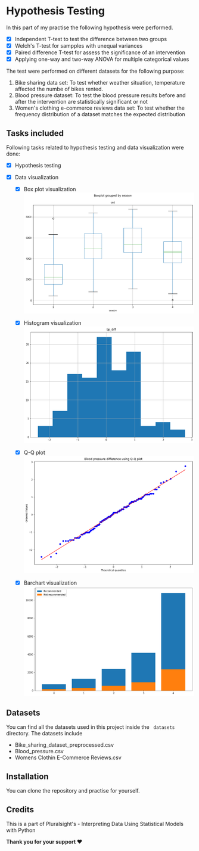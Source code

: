 # Hypothesis Testing
In this part of my practise the following hypothesis were performed.
- [x] Independent T-test to test the difference between two groups
- [x] Welch's T-test for sampples with unequal variances
- [x] Paired difference T-test for assess the significance of an intervention
- [x] Applying one-way and two-way ANOVA for multiple categorical values

The test were performed on different datasets for the following purpose:
1. Bike sharing data set: To test whether weather situation, temperature affected the numbe of bikes rented.
2. Blood pressure dataset: To test the blood pressure results before and after the intervention are statistically significant or not
3. Women's clothing e-commerce reviews data set: To test whether the frequency distribution of a dataset matches the expected distribution

## Tasks included
Following tasks related to hypothesis testing and data visualization were done:
- [x] Hypothesis testing

- [x] Data visualization
    - [x] Box plot visualization
    ![alt text](https://github.com/Crazz-Zaac/hypothesis-testing-python/blob/master/assets/box_plot_visualization_2.png?raw=true)
    - [x] Histogram visualization 
    ![alt text](https://github.com/Crazz-Zaac/hypothesis-testing-python/blob/master/assets/histogram.png?raw=true)
    - [x] Q-Q plot 
    ![alt text](https://github.com/Crazz-Zaac/hypothesis-testing-python/blob/master/assets/Q-Q_plot_visualization.png?raw=true)
    - [x] Barchart visualization
    ![alt text](https://github.com/Crazz-Zaac/hypothesis-testing-python/blob/master/assets/bar_chart_visualization.png?raw=true)


## Datasets
You can find all the datasets used in this project inside the ``` datasets``` directory. The datasets include
* Bike_sharing_dataset_preprocessed.csv
* Blood_pressure.csv
* Womens Clothin E-Commerce Reviews.csv


## Installation
You can clone the repository and practise for yourself.

## Credits 
This is a part of Pluralsight's - Interpreting Data Using Statistical Models with Python

<b>Thank you for your support ❤️</b>
